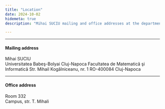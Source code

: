 ```yaml
---
title: "Location"
date: 2024-10-02
hidemeta: true
description: "Mihai SUCIU mailing and office addresses at the department of Computer Science."

---
```


---

#### Mailing address

Mihai SUCIU  
Universitatea Babeş-Bolyai Cluj-Napoca
Facultatea de Matematică şi Informatică
Str. Mihail Kogălniceanu, nr. 1
RO-400084 Cluj-Napoca

---

#### Office address

Room 332  
Campus, str. T. Mihali  